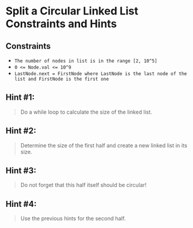 # Split a Circular Linked List Constraints and Hints

## Constraints
-   `The number of nodes in list is in the range [2, 10^5]`
-   `0 <= Node.val <= 10^9`
-   `LastNode.next = FirstNode where LastNode is the last node of the list and FirstNode is the first one`

## Hint #1:
> Do a while loop to calculate the size of the linked list.

## Hint #2: 
> Determine the size of the first half and create a new linked list in its size.

## Hint #3: 
> Do not forget that this half itself should be circular!

## Hint #4: 
> Use the previous hints for the second half.